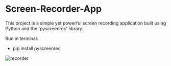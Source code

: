 # Screen-Recorder-App
This project is a simple yet powerful screen recording application built using Python and the 'pyscreenrec' library.



 

Run in terminal: 

* pip install pyscreenrec

  
![recorder](https://github.com/janithScript/Screen-Recorder-App/assets/127806197/fe8e5733-0084-4a2c-9ffe-1f3f0568e9d8)

